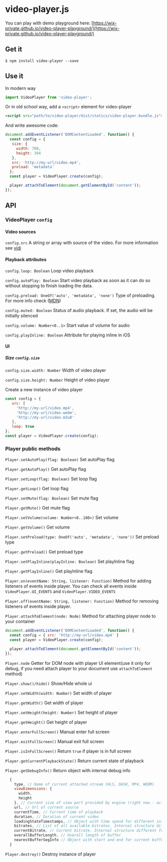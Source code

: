 # video-player.js

You can play with demo playground here: [https://wix-private.github.io/video-player-playground/](https://wix-private.github.io/video-player-playground/)

## Get it

```
$ npm install video-player --save
```

## Use it

In modern way

```javascript
import VideoPlayer from 'video-player';
```

Or in old school way, add a `<script>` element for video-player

```html
<script src="path/to/video-player/dist/statics/video-player.bundle.js"></script>
```

And write awesome code:

```javascript
document.addEventListener('DOMContentLoaded', function() {
  const config = {
   size: {
     width: 700,
     height: 394
   },
   src: 'http://my-url/video.mp4',
   preload: 'metadata'
  };
  const player = VideoPlayer.create(config);

  player.attachToElement(document.getElementById('content'));
});
```

## API

### VideoPlayer ```config```

#### Video sources

```config.src``` A string or array with source of the video. For more information see [vidi](https://github.com/wix/vidi)

#### Playback attributes

```config.loop: Boolean``` Loop video playback

```config.autoPlay: Boolean``` Start video playback as soon as it can do so without stopping to finish loading the data.

```config.preload: OneOf('auto', 'metadata', 'none')``` Type of preloading. For more info check ([MDN](https://developer.mozilla.org/en/docs/Web/HTML/Element/video))

```config.muted: Boolean``` Status of audio playback. If set, the audio will be initially silenced

```config.volume: Number<0..1>``` Start value of volume for audio

```config.playInline: Boolean``` Attribute for playing inline in iOS

#### UI

##### Size ```config.size```

```config.size.width: Number``` Width of video player

```config.size.height: Number``` Height of video player

Create a new instance of video player

```javascript
const config = {
   src: [
     'http://my-url/video.mp4',
     'http://my-url/video.webm',
     'http://my-url/video.m3u8'
   ],
   loop: true
};
const player = VideoPlayer.create(config);
```

### Player public methods

```Player.setAutoPlay(flag: Boolean)``` Set autoPlay flag

```Player.getAutoPlay()``` Get autoPlay flag

```Player.setLoop(flag: Boolean)``` Set loop flag

```Player.getLoop()``` Get loop flag

```Player.setMute(flag: Boolean)``` Set mute flag

```Player.getMute()``` Get mute flag

```Player.setVolume(volume: Number<0..100>)``` Set volume

```Player.getVolume()``` Get volume

```Player.setPreload(type: OneOf('auto', 'metadata', 'none'))``` Set preload type

```Player.getPreload()``` Get preload type

```Player.setPlayInline(playInline: Boolean)``` Set playInline flag

```Player.getPlayInline()``` Get playInline flag

```Player.on(eventName: String, listener: Function)``` Method for adding listeners of events inside player. You can check all events inside ```VideoPlayer.UI_EVENTS``` and ```VideoPlayer.VIDEO_EVENTS```

```Player.off(eventName: String, listener: Function)``` Method for removing listeners of events inside player.

```Player.attachToElement(node: Node)``` Method for attaching player node to your container

```javascript
document.addEventListener('DOMContentLoaded', function() {
  const config = { src: 'http://my-url/video.mp4' }
  const player = VideoPlayer.create(config);

  player.attachToElement(document.getElementById('content'));
});
```

```Player.node``` Getter for DOM node with player UI element(use it only for debug, if you need attach player to your document use ```attachToElement``` method)

```Player.show()/hide()``` Show/Hide whole ui

```Player.setWidth(width: Number)``` Set width of player

```Player.getWidth()``` Get width of player

```Player.setHeight(height: Number)``` Set height of player

```Player.getHeight()``` Get height of player

```Player.enterFullScreen()``` Manual enter full screen

```Player.exitFullScreen()``` Manual exit full screen

```Player.isInFullScreen()``` Return `true` if player is in full screen

```Player.getCurrentPlaybackState()``` Return current state of playback

```Player.getDebugInfo()``` Return object with internal debug info
```javascript
  {
    type, // Name of current attached stream (HLS, DASH, MP4, WEBM)
    viewDimensions: {
      width,
      height
    }, // Current size of view port provided by engine (right now - actual size of video tag)
    url, // Url of current source
    currentTime, // Current time of playback
    duration, // Duration of current video
    loadingStateTimestamps, // Object with time spend for different initial phases
    bitrates, // List of all available bitrates. Internal structure different for different type of streams
    currentBitrate, // Current bitrate. Internal structure different for different type of streams
    overallBufferLength, // Overall length of buffer
    nearestBufferSegInfo // Object with start and end for current buffer segment
  }
```

```Player.destroy()``` Destroy instance of player

